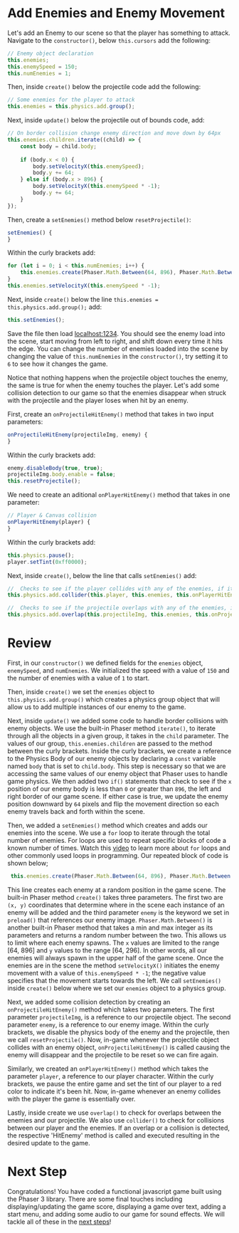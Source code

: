 # Add Enemies and Enemy Movement

Let's add an Enemy to our scene so that the player has something to attack. Navigate to the `constructor()`, below `this.cursors` add the following:

```js
// Enemy object declaration
this.enemies;
this.enemySpeed = 150;
this.numEnemies = 1;
```

Then, inside `create()` below the projectile code add the following:

```js
// Some enemies for the player to attack
this.enemies = this.physics.add.group();
```

Next, inside `update()` below the projectile out of bounds code, add:

```js
// On border collision change enemy direction and move down by 64px
this.enemies.children.iterate((child) => {
    const body = child.body;
            
    if (body.x < 0) {
        body.setVelocityX(this.enemySpeed);
        body.y += 64;
    } else if (body.x > 896) {
        body.setVelocityX(this.enemySpeed * -1);
        body.y += 64;
    }
});
```

Then, create a `setEnemies()` method below `resetProjectile()`:

```js
setEnemies() {
}
```

Within the curly brackets add:

```js
for (let i = 0; i < this.numEnemies; i++) {
    this.enemies.create(Phaser.Math.Between(64, 896), Phaser.Math.Between(64, 296), 'enemy');
}
this.enemies.setVelocityX(this.enemySpeed * -1);
```

Next, inside `create()` below the line `this.enemies = this.physics.add.group();` add:

```js
this.setEnemies();
```

Save the file then load [localhost:1234](http://localhost:1234). You should see the enemy load into the scene, start moving from left to right, and shift down every time it hits the edge. You can change the number of enemies loaded into the scene by changing the value of `this.numEnemies` in the `constructor()`, try setting it to `6` to see how it changes the game.

Notice that nothing happens when the projectile object touches the enemy, the same is true for when the enemy touches the player. Let's add some collision detection to our game so that the enemies disappear when struck with the projectile and the player loses when hit by an enemy.

First, create an `onProjectileHitEnemy()` method that takes in two input parameters:

```js
onProjectileHitEnemy(projectileImg, enemy) {
}
```

Within the curly brackets add:

```js
enemy.disableBody(true, true);
projectileImg.body.enable = false;
this.resetProjectile();
```

We need to create an aditional `onPlayerHitEnemy()` method that takes in one parameter:

```js
// Player & Canvas collision
onPlayerHitEnemy(player) {
}
```

Within the curly brackets add:

```js
this.physics.pause();
player.setTint(0xff0000);
```

Next, inside `create()`, below the line that calls `setEnemies()` add:

```js
//  Checks to see if the player collides with any of the enemies, if it does call the onPlayerHitEnemy method
this.physics.add.collider(this.player, this.enemies, this.onPlayerHitEnemy, null, this);

//  Checks to see if the projectile overlaps with any of the enemies, if so call the onProjectileHitEnemy method
this.physics.add.overlap(this.projectileImg, this.enemies, this.onProjectileHitEnemy, null, this); 
```

# Review

First, in our `constructor()` we defined fields for the `enemies` object, `enemySpeed`, and `numEnemies`. We initialized the speed with a value of `150` and the number of enemies with a value of `1` to start.

Then, inside `create()` we set the `enemies` object to `this.physics.add.group()` which creates a physics group object that will allow us to add multiple instances of our enemy to the game. 

Next, inside `update()` we added some code to handle border collisions with enemy objects. We use the built-in Phaser method `iterate()`, to iterate through all the objects in a given group, it takes in the `child` parameter. The values of our group, `this.enemies.children` are passed to the method between the curly brackets. Inside the curly brackets, we create a reference to the Physics Body of our enemy objects by declaring a `const` variable named `body` that is set to `child.body`. This step is necessary so that we are accessing the same values of our enemy object that Phaser uses to handle game physics. We then added two `if()` statements that check to see if the `x` position of our enemy body is less than `0` or greater than `896`, the left and right border of our game scene. If either case is true, we update the enemy position downward by `64` pixels and flip the movement direction so each enemy travels back and forth within the scene.

Then, we added a `setEnemies()` method which creates and adds our enemies into the scene. We use a `for` loop to iterate through the total number of enemies. For loops are used to repeat specific blocks of code a known number of times. Watch this [video](https://www.youtube.com/watch?v=s9wW2PpJsmQ) to learn more about `for` loops and other commonly used loops in programming. Our repeated block of code is shown below;

```js
 this.enemies.create(Phaser.Math.Between(64, 896), Phaser.Math.Between(64, 296), 'enemy');
 ```

  This line creates each enemy at a random position in the game scene. The built-in Phaser method `create()` takes three parameters. The first two are `(x, y)` coordinates that determine where in the scene each instance of an enemy will be added and the third parameter `enemy` is the keyword we set in `preload()` that references our enemy image. `Phaser.Math.Between()` is another built-in Phaser method that takes a min and max integer as its parameters and returns a random number between the two. This allows us to limit where each enemy spawns. The `x` values are limited to the range [64, 896] and `y` values to the range [64, 296]. In other words, all our enemies will always spawn in the upper half of the game scene. Once the enemies are in the scene the method `setVelocityX()` initiates the enemy movement with a value of `this.enemySpeed * -1`; the negative value specifies that the movement starts towards the left. We call `setEnemies()` inside `create()` below where we set our `enemies` object to a physics group.

  Next, we added some collision detection by creating an `onProjectileHitEnemy()` method which takes two parameters. The first parameter `projectileImg`, is a reference to our projectile object. The second parameter `enemy`, is a reference to our enemy image. Within the curly brackets, we disable the physics body of the enemy and the projectile, then we call `resetProjectile()`. Now, in-game whenever the projectile object collides with an enemy object, `onProjectileHitEnemy()` is called causing the enemy will disappear and the projectile to be reset so we can fire again.

  Similarly, we created an `onPlayerHitEnemy()` method which takes the parameter `player`, a reference to our player character. Within the curly brackets, we pause the entire game and set the tint of our player to a red color to indicate it's been hit. Now, in-game whenever an enemy collides with the player the game is essentially over.

  Lastly, inside create we use `overlap()` to check for overlaps between the enemies and our projectile. We also use `collider()` to check for collisions between our player and the enemies. If an overlap or a collision is detected, the respective 'HitEnemy' method is called and executed resulting in the desired update to the game.

  # Next Step

  Congratulations! You have coded a functional javascript game built using the Phaser 3 library. There are some final touches including displaying/updating the game score, displaying a game over text, adding a start menu, and adding some audio to our game for sound effects. We will tackle all of these in the [next steps](step11.md)!




